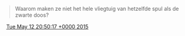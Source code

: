 > Waarom maken ze niet het hele vliegtuig van hetzelfde spul als de zwarte doos?

<img src="../../media/tweet.ico" width="12" /> [Tue May 12 20:50:17 +0000 2015](https://twitter.com/DromerDenker/status/598228727697383424)